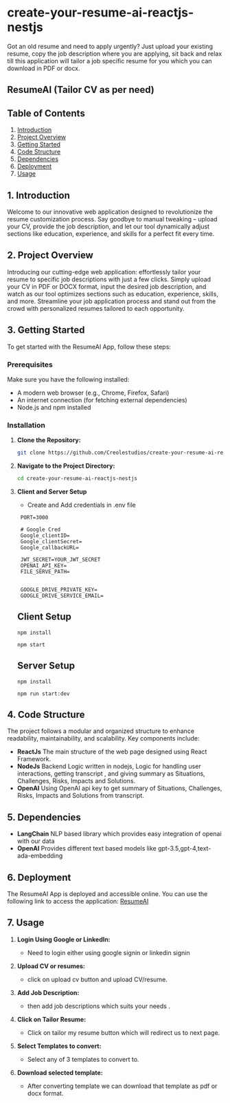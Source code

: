 # create-your-resume-ai-reactjs-nestjs
Got an old resume and need to apply urgently? Just upload your existing resume, copy the job description where you are applying, sit back and relax till this application will tailor a job specific resume for you which you can download in PDF or docx. 



## ResumeAI (Tailor CV as per need)

## Table of Contents

1. [Introduction](#1-introduction)
2. [Project Overview](#2-project-overview)
3. [Getting Started](#3-getting-started)
4. [Code Structure](#4-code-structure)
5. [Dependencies](#5-dependencies)
6. [Deployment](#6-deployment)
7. [Usage](#7-usage)


## 1. Introduction

Welcome to our innovative web application designed to revolutionize the resume customization process. Say goodbye to manual tweaking – upload your CV, provide the job description, and let our tool dynamically adjust sections like education, experience, and skills for a perfect fit every time.


## 2. Project Overview

Introducing our cutting-edge web application: effortlessly tailor your resume to specific job descriptions with just a few clicks. Simply upload your CV in PDF or DOCX format, input the desired job description, and watch as our tool optimizes sections such as education, experience, skills, and more. Streamline your job application process and stand out from the crowd with personalized resumes tailored to each opportunity.


## 3. Getting Started

To get started with the ResumeAI App, follow these steps:

### Prerequisites

Make sure you have the following installed:

- A modern web browser (e.g., Chrome, Firefox, Safari)
- An internet connection (for fetching external dependencies)
- Node.js and npm installed 

### Installation

1. **Clone the Repository:**

   ```bash
   git clone https://github.com/Creolestudios/create-your-resume-ai-reactjs-nestjs.git
   ```

2. **Navigate to the Project Directory:**

   ```bash
   cd create-your-resume-ai-reactjs-nestjs
   ```

3. **Client and Server Setup**

   * Create and Add credentials in .env file 

   ```
    PORT=3000

    # Google Cred
    Google_clientID=
    Google_clientSecret=
    Google_callbackURL=

    JWT_SECRET=YOUR_JWT_SECRET
    OPENAI_API_KEY=
    FILE_SERVE_PATH=

    
    GOOGLE_DRIVE_PRIVATE_KEY=
    GOOGLE_DRIVE_SERVICE_EMAIL=

   ```

   ## Client Setup

   ```
   npm install 

   npm start 

   ```


   ## Server Setup


   ```
   npm install 

   npm run start:dev

   ```




## 4. Code Structure

The project follows a modular and organized structure to enhance readability, maintainability, and scalability. Key components include:

- **ReactJs** The main structure of the web page designed using React Framework.
- **NodeJs** Backend Logic written in nodejs, Logic for handling user interactions, getting transcript , and giving summary as Situations, Challenges, Risks, Impacts and Solutions.
- **OpenAI** Using OpenAI api key to get summary of Situations, Challenges, Risks, Impacts and Solutions from transcript.

## 5. Dependencies

- **LangChain** NLP based library which provides easy integration of openai with our data 
- **OpenAI** Provides different text based models like gpt-3.5,gpt-4,text-ada-embedding



## 6. Deployment

The ResumeAI App is deployed and accessible online. You can use the following link to access the application: [ResumeAI](https://www.creole.tech/airesumes/)

## 7. Usage

1. **Login Using Google or LinkedIn:**
   - Need to login either using google signin or linkedin signin

2. **Upload CV or resumes:**
   - click on upload cv button and upload CV/resume.

3. **Add Job Description:**
   - then add job descriptions which suits your needs .

4. **Click on Tailor Resume:**
   - Click on tailor my resume button which will redirect us to next page.

5. **Select Templates to convert:**
   - Select any of 3 templates to convert to.

6. **Download selected template:**
   - After converting template we can download that template as pdf or docx format.